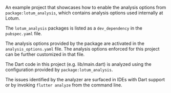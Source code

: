 An example project that showcases how to enable the analysis options from
`package:lotum_analysis`, which contains analysis options used internally at
Lotum.

The `lotum_analysis` packages is listed as a `dev_dependency` in the
`pubspec.yaml` file.

The analysis options provided by the package are activated in the
`analysis_options.yaml` file. The analysis options enforced for this project can
be further customized in that file.

The Dart code in this project (e.g. lib/main.dart) is analyzed using the
configuration provided by `package:lotum_analysis`.

The issues identified by the analyzer are surfaced in IDEs with Dart support or
by invoking `flutter analyze` from the command line.
